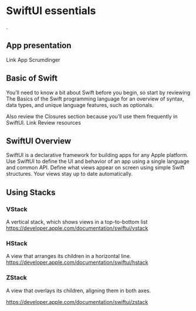 # SwiftUI essentials
.
## App presentation
Link App Scrumdinger
## Basic of Swift
You’ll need to know a bit about Swift before you begin, so start by reviewing The Basics of the Swift programming language for an overview of syntax, data types, and unique language features, such as optionals. 

Also review the Closures section because you’ll use them frequently in SwiftUI.
Link Review resources
## SwiftUI Overview
SwiftUI is a declarative framework for building apps for any Apple platform. 
Use SwiftUI to define the UI and behavior of an app using a single language and common API.
Define what views appear on screen using simple Swift structures. 
Your views stay up to date automatically.

## Using Stacks
### VStack
A vertical stack, which shows views in a top-to-bottom list
https://developer.apple.com/documentation/swiftui/vstack 

### HStack
A view that arranges its children in a horizontal line.
https://developer.apple.com/documentation/swiftui/hstack 

### ZStack
A view that overlays its children, aligning them in both axes.

https://developer.apple.com/documentation/swiftui/zstack 

